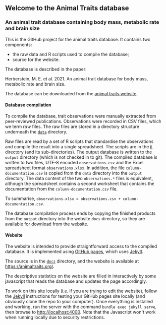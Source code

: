 ## Welcome to the Animal Traits database

### An animal trait database containing body mass, metabolic rate and brain size

This is the GitHub project for the animal traits database. It contains two components: 

- the raw data and R scripts used to compile the database; 
- source for the website. 

The database is described in the paper:

Herberstein, M. E. et al. 2021. An animal trait database for body mass, metabolic rate and brain size.

The database can be downloaded from the [animal traits website](https://animaltraits.org/).

#### Database compilation

To compile the database, trait observations were manually extracted from peer-reviewed publications. Observations were recorded in CSV files, which we term _raw_ files. The raw files are stored in a directory structure underneath the [`data`](data) directory.

Raw files are read by a set of R scripts that standardise the observations and compile the result into a single spreadsheet. The scripts are in the [`R`](R) directory (and its sub-directories). The output database is written to the `output` directory (which is not checked in to git). The compiled database is written to two files, UTF-8 encoded `observations.csv` and the Excel spreadsheet format `observations.xlsx`. In addition, the file `column-documentation.csv` is copied from the `data` directory into the `output` directory. The data content of the two `observations.*` files is equivalent, although the spreadsheet contains a second worksheet that contains the documentation from the `column-documentation.csv` file.

To summarise, `observations.xlsx = observations.csv + column-documentation.csv`.

The database compilation process ends by copying the finished products from the `output` directory into the website `docs` directory, so they are available for download from the website.

#### Website

The website is intended to provide straightforward access to the compiled database. It is implemented using [GitHub pages](https://pages.github.com/), which uses [Jekyll](https://docs.github.com/en/pages/setting-up-a-github-pages-site-with-jekyll). 

The source is in the [`docs`](docs) directory, and the website is available at https://animaltraits.org/.

The descriptive statistics on the website are filled in interactively by some javascript that reads the database and updates the page accordingly.

To work on this site locally (i.e. if you are trying to edit the website), follow the [Jekyll](https://docs.github.com/en/pages/setting-up-a-github-pages-site-with-jekyll) instructions for testing your GitHub pages site locally (and obviously clone the repo to your computer). Once everything is installed and working, run the server with the command `bundle exec jekyll serve`, then browse to [http://localhost:4000](http://localhost:4000). Note that the Javascript won't work when running locally due to security restrictions.
